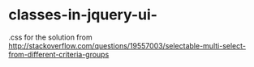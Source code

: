 # classes-in-jquery-ui-

.css for the solution from http://stackoverflow.com/questions/19557003/selectable-multi-select-from-different-criteria-groups
